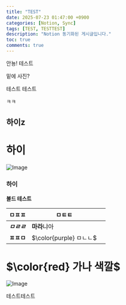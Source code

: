 ```yaml
---
title: "TEST"
date: 2025-07-23 01:47:00 +0900
categories: [Notion, Sync]
tags: [TEST, TESTTEST]
description: "Notion 동기화된 게시글입니다."
toc: true
comments: true
---
```


안뇽! 테스트

밑에 사진?

테스트 테스트 

ㅋㅋ

## 하이z

# 하이

![Image](https://prod-files-secure.s3.us-west-2.amazonaws.com/e6db513d-ec54-40ff-aa74-2487b0bcfe15/d2603aae-bd01-410f-81bd-723443bee6db/%E1%84%89%E1%85%B3%E1%84%8F%E1%85%B3%E1%84%85%E1%85%B5%E1%86%AB%E1%84%89%E1%85%A3%E1%86%BA_2025-03-16_21.31.54.png?X-Amz-Algorithm=AWS4-HMAC-SHA256&X-Amz-Content-Sha256=UNSIGNED-PAYLOAD&X-Amz-Credential=ASIAZI2LB466S7VYUWZJ%2F20250724%2Fus-west-2%2Fs3%2Faws4_request&X-Amz-Date=20250724T064656Z&X-Amz-Expires=3600&X-Amz-Security-Token=IQoJb3JpZ2luX2VjEPv%2F%2F%2F%2F%2F%2F%2F%2F%2F%2FwEaCXVzLXdlc3QtMiJIMEYCIQDWHWRdHfXztAf4bnEa0vcYpUqWGOZVOxCr0vw6rcr5hAIhAOPM%2B9%2FAFuEznEyzopD8lunl0N8q9wUMrAih7BeWJ3TNKv8DCCQQABoMNjM3NDIzMTgzODA1IgyFYhH3HiCBxoWs19kq3APmavRb6vt7IKKUXmLg94CBue9XuBIaTZMj8dBCJHzWBCc6PyuMqe02anuu7y2jUVtChCXAe%2FB2Jn0cFvMwhnpRXEKUjAmk6%2FC2NLWzkgBNHVzAGJU5YZ7XVx0h7nbE9i4DOu%2FTElfKtyNZeZWDmtTsNNgIt6KVB%2BQDjSGQdUUrKbU1gt70js4B2KyLZwHfcbJ3waYGN4%2F0%2FiIijDTjx%2F19Alf5CpLSlAAwsF%2B5Nfotxx5mgy8ex1pbomoAB5E52sRx58fhHqDUX%2F8xsZ1bQWvbli85SBQAvAQ9atSgdRYJ0YNfF68Xym5cw2gXOvbDcNdRVlIodRDpMkkI8tNNJZQzR8nusck9xffWSkMZUkeLoA%2F5RDhp6OZM%2BW%2BYUe0cmNG3Ve9ooie8%2B6UhiskidptK36Vq80Ter3zzHsphpvpxwiRsS9KuoGyh8TfIVH4O0loml4iZMMvMNLOuonbcXgFdNMwxDsiwnuCtLDkUeLT95mtHpLYqweOGWOWjZBya4n%2F8TS1L%2F9PWSicYEqG%2BJkMVkZCV7dsf5kuP%2FhCy3gcLQ8S9bJAFIhayc8muOYqlSPrDMRiE9CwrbCCzc5rBkWJQI4W7vRcQ8Rshxvr1n%2Bb%2BNJZ5zJjhsJ9ml%2FNfzzD%2BwIbEBjqkAc3acOTdNLCy1vLAOCTtYmNpmZD48dtmu6jBurdYNGj6yVG4AbVcs3z%2FNigsuItwwq4cQFtHlHLq5jeEvjGB8XI3MiWJVGP38D0wCCIOi6qyk1a3U6nXBF%2B9OQF9tBprfQ7o1Uz5f7aegcf%2BROIA30zc0yJDMfSk36tHG%2F8M29bDf87%2BZf1hUr9WMnRg8W0ieITpFUahPfz7xzP95h6Z0VEnu6xN&X-Amz-Signature=4ffb2f11d17060f8d77c5f517e2bf34b0ab41d6b2e015e46dc21ca29a8ae8513&X-Amz-SignedHeaders=host&x-amz-checksum-mode=ENABLED&x-id=GetObject)

### 하이

**볼드 테스트**

| ㅁㅍㅍ | ㅁㅌㅌ |   |
| --- | --- | --- |
| ***ㅁㄹㄹ*** | **마라**냐아 |   |
| **ㅍㅍㅁ** | <span>$\color{purple} ㅁㄴㄴ$</span> |   |

# <span>$\color{red} 가나 색깔$</span>

![Image](https://prod-files-secure.s3.us-west-2.amazonaws.com/e6db513d-ec54-40ff-aa74-2487b0bcfe15/e3c80383-cacd-417b-9b44-5d63ef4f796c/%E1%84%89%E1%85%B3%E1%84%8F%E1%85%B3%E1%84%85%E1%85%B5%E1%86%AB%E1%84%89%E1%85%A3%E1%86%BA_2025-03-10_21.58.46.png?X-Amz-Algorithm=AWS4-HMAC-SHA256&X-Amz-Content-Sha256=UNSIGNED-PAYLOAD&X-Amz-Credential=ASIAZI2LB466S7VYUWZJ%2F20250724%2Fus-west-2%2Fs3%2Faws4_request&X-Amz-Date=20250724T064656Z&X-Amz-Expires=3600&X-Amz-Security-Token=IQoJb3JpZ2luX2VjEPv%2F%2F%2F%2F%2F%2F%2F%2F%2F%2FwEaCXVzLXdlc3QtMiJIMEYCIQDWHWRdHfXztAf4bnEa0vcYpUqWGOZVOxCr0vw6rcr5hAIhAOPM%2B9%2FAFuEznEyzopD8lunl0N8q9wUMrAih7BeWJ3TNKv8DCCQQABoMNjM3NDIzMTgzODA1IgyFYhH3HiCBxoWs19kq3APmavRb6vt7IKKUXmLg94CBue9XuBIaTZMj8dBCJHzWBCc6PyuMqe02anuu7y2jUVtChCXAe%2FB2Jn0cFvMwhnpRXEKUjAmk6%2FC2NLWzkgBNHVzAGJU5YZ7XVx0h7nbE9i4DOu%2FTElfKtyNZeZWDmtTsNNgIt6KVB%2BQDjSGQdUUrKbU1gt70js4B2KyLZwHfcbJ3waYGN4%2F0%2FiIijDTjx%2F19Alf5CpLSlAAwsF%2B5Nfotxx5mgy8ex1pbomoAB5E52sRx58fhHqDUX%2F8xsZ1bQWvbli85SBQAvAQ9atSgdRYJ0YNfF68Xym5cw2gXOvbDcNdRVlIodRDpMkkI8tNNJZQzR8nusck9xffWSkMZUkeLoA%2F5RDhp6OZM%2BW%2BYUe0cmNG3Ve9ooie8%2B6UhiskidptK36Vq80Ter3zzHsphpvpxwiRsS9KuoGyh8TfIVH4O0loml4iZMMvMNLOuonbcXgFdNMwxDsiwnuCtLDkUeLT95mtHpLYqweOGWOWjZBya4n%2F8TS1L%2F9PWSicYEqG%2BJkMVkZCV7dsf5kuP%2FhCy3gcLQ8S9bJAFIhayc8muOYqlSPrDMRiE9CwrbCCzc5rBkWJQI4W7vRcQ8Rshxvr1n%2Bb%2BNJZ5zJjhsJ9ml%2FNfzzD%2BwIbEBjqkAc3acOTdNLCy1vLAOCTtYmNpmZD48dtmu6jBurdYNGj6yVG4AbVcs3z%2FNigsuItwwq4cQFtHlHLq5jeEvjGB8XI3MiWJVGP38D0wCCIOi6qyk1a3U6nXBF%2B9OQF9tBprfQ7o1Uz5f7aegcf%2BROIA30zc0yJDMfSk36tHG%2F8M29bDf87%2BZf1hUr9WMnRg8W0ieITpFUahPfz7xzP95h6Z0VEnu6xN&X-Amz-Signature=73c9916a4a023d67e1682016ea776f9e9ee50abc698eaff1998af95ada770bde&X-Amz-SignedHeaders=host&x-amz-checksum-mode=ENABLED&x-id=GetObject)

테스트테스트


